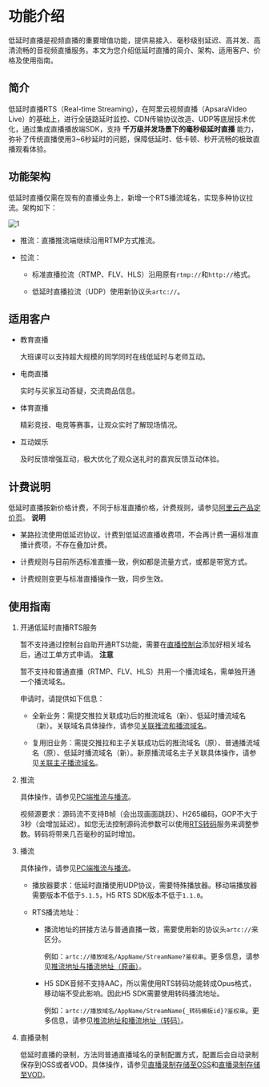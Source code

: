 功能介绍 
=========================

低延时直播是视频直播的重要增值功能，提供易接入、毫秒级别延迟、高并发、高清流畅的音视频直播服务。本文为您介绍低延时直播的简介、架构、适用客户、价格及使用指南。

简介 
-----------------------

低延时直播RTS（Real-time Streaming），在阿里云视频直播（ApsaraVideo Live）的基础上，进行全链路延时监控、CDN传输协议改造、UDP等底层技术优化，通过集成直播播放端SDK，支持 **千万级并发场景下的毫秒级延时直播** 能力，弥补了传统直播使用3\~6秒延时的问题，保障低延时、低卡顿、秒开流畅的极致直播观看体验。

功能架构 
-------------------------

低延时直播仅需在现有的直播业务上，新增一个RTS播流域名，实现多种协议拉流。架构如下：

![1](https://static-aliyun-doc.oss-accelerate.aliyuncs.com/assets/img/zh-CN/0456775061/p134331.png)

* 推流：直播推流端继续沿用RTMP方式推流。

  

* 拉流：

  * 标准直播拉流（RTMP、FLV、HLS）沿用原有`rtmp://`和`http://`格式。

    
  
  * 低延时直播拉流（UDP）使用新协议头`artc://`。

    
  

  




适用客户 
-------------------------

* 教育直播

  大班课可以支持超大规模的同学同时在线低延时与老师互动。
  

* 电商直播

  实时与买家互动答疑，交流商品信息。
  

* 体育直播

  精彩竞技、电竞等赛事，让观众实时了解现场情况。
  

* 互动娱乐

  及时反馈增强互动，极大优化了观众送礼时的嘉宾反馈互动体验。
  




计费说明 
-------------------------

低延时直播按新价格计费，不同于标准直播价格，计费规则，请参见[阿里云产品定价页](https://cn.aliyun.com/price/product#/live/detail)。
**说明**



* 某路拉流使用低延迟协议，计费到低延迟直播收费项，不会再计费一遍标准直播计费项，不存在叠加计费。

  

* 计费规则与目前所选标准直播一致，例如都是流量方式，或都是带宽方式。

  

* 计费规则变更与标准直播操作一致，同步生效。

  




使用指南 
-------------------------

1. 开通低延时直播RTS服务

   暂不支持通过控制台自助开通RTS功能，需要在[直播控制台](https://live.console.aliyun.com/#/domain/add/input/)添加好相关域名后，通过工单方式申请。
   **注意**

   暂不支持和普通直播（RTMP、FLV、HLS）共用一个播流域名，需单独开通一个播流域名。

   申请时，请提供如下信息：
   * 全新业务：需提交推拉关联成功后的推流域名（新）、低延时播流域名（新）。关联域名具体操作，请参见[关联推流和播流域名](/cn.zh-CN/用户指南/推播流配置/关联推流和播流域名.md)。

     
   
   * 复用旧业务：需提交推拉和主子关联成功后的推流域名（原）、普通播流域名（原）、低延时播流域名（新）。新原播流域名主子关联具体操作，请参见[关联主子播流域名](/cn.zh-CN/用户指南/推播流配置/关联主、子播流域名.md)。

     
   

   

2. 推流

   具体操作，请参见[PC端推流与播流](/cn.zh-CN/快速入门/推流与播流/PC端推流与播流.md)。

   视频源要求：源码流不支持B帧（会出现画面跳跃）、H265编码，GOP不大于3秒（会增加延迟）。如您无法控制源码流参数可以使用[RTS转码](/cn.zh-CN/用户指南/转码管理/配置RTS转码.md)服务来调整参数。转码将带来几百毫秒的延时增加。
   

3. 播流

   具体操作，请参见[PC端推流与播流](/cn.zh-CN/快速入门/推流与播流/PC端推流与播流.md)。
   * 播放器要求：低延时直播使用UDP协议，需要特殊播放器。移动端播放器需要版本不低于`5.1.5`，H5 RTS SDK版本不低于`1.1.0`。

     
   
   * RTS播流地址：

     * 播流地址的拼接方法与普通直播一致，需要使用新的协议头`artc://`来区分。

       例如：`artc://播放域名/AppName/StreamName?鉴权串`。更多信息，请参见[推流地址与播流地址（原画）](/cn.zh-CN/用户指南/推播流配置/推流地址和播流地址/推流地址与播流地址（原画）.md)。
       
     
     * H5 SDK音频不支持AAC，所以需使用RTS转码功能转成Opus格式，移动端不受此影响。因此H5 SDK需要使用转码播流地址。

       例如：`artc://播放域名/AppName/StreamName{_转码模板id}?鉴权串`。更多信息，请参见[推流地址和播流地址（转码）](/cn.zh-CN/用户指南/推播流配置/推流地址和播流地址/推流地址和播流地址（转码）.md)。
       
     

     
   

   

4. 直播录制

   低延时直播的录制，方法同普通直播域名的录制配置方式，配置后会自动录制保存到OSS或者VOD。具体操作，请参见[直播录制存储至OSS](/cn.zh-CN/用户指南/录制管理/录制存储至OSS/直播录制存储至OSS.md)和[直播录制存储至VOD](/cn.zh-CN/用户指南/录制管理/录制存储至VOD/直播录制存储至VOD.md)。
   



